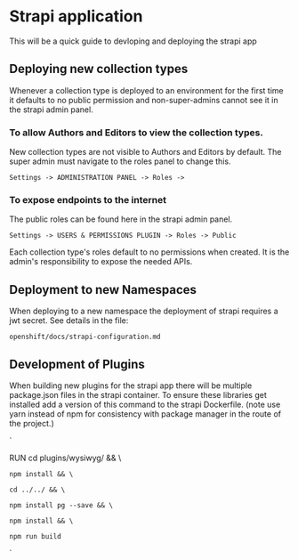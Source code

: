 # Strapi application

This will be a quick guide to devloping and deploying the strapi app

## Deploying new collection types

Whenever a collection type is deployed to an environment for the first time it defaults to no public permission and non-super-admins cannot see it in the strapi admin panel.

### To allow Authors and Editors to view the collection types.

New collection types are not visible to Authors and Editors by default. The super admin must navigate to the roles panel to change this.

`Settings -> ADMINISTRATION PANEL -> Roles ->`

### To expose endpoints to the internet

The public roles can be found here in the strapi admin panel.

`Settings -> USERS & PERMISSIONS PLUGIN -> Roles -> Public`

Each collection type's roles default to no permissions when created. It is the admin's responsibility to expose the needed APIs.

## Deployment to new Namespaces

When deploying to a new namespace the deployment of strapi requires a jwt secret.  See details in the file:

`openshift/docs/strapi-configuration.md`

## Development of Plugins 

When building new plugins for the strapi app there will be multiple package.json files in the strapi container.  To ensure these libraries get installed add a version of this command to the strapi Dockerfile.  (note use yarn instead of npm for consistency with package manager in the route of the project.)

`

RUN cd plugins/wysiwyg/ && \

    npm install && \

    cd ../../ && \

    npm install pg --save && \

    npm install && \

    npm run build
`